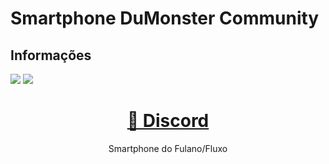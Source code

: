 # Smartphone DuMonster Community
## Informações
<img src="https://img.shields.io/static/v1?label=Developer&message=Jester/DuMonster&color=B8144D&style=for-the-badge&logo=ghost"/> <img src="https://img.shields.io/static/v1?label=FrameWork&message=Standalone&color=0076B9&style=for-the-badge&logo=ghost"/>
<h1 align="center">
    <a href="https://discord.gg/kVBrh845YF">🔗 Discord</a>
</h1>
<p align="center">Smartphone do Fulano/Fluxo</p>

